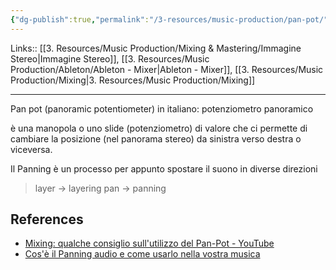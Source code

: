 ```yaml
---
{"dg-publish":true,"permalink":"/3-resources/music-production/pan-pot/"}
---
```


Links:: [[3. Resources/Music Production/Mixing & Mastering/Immagine Stereo\|Immagine Stereo]], [[3. Resources/Music Production/Ableton/Ableton - Mixer\|Ableton - Mixer]], [[3. Resources/Music Production/Mixing\|3. Resources/Music Production/Mixing]]

---
Pan pot (panoramic potentiometer) in italiano: potenziometro panoramico

è una manopola o uno slide (potenziometro) di valore che ci permette di cambiare la posizione (nel panorama stereo) da sinistra verso destra o viceversa.


Il Panning è un processo per appunto spostare il suono in diverse direzioni

> layer → layering
> pan → panning



## References

- [Mixing: qualche consiglio sull'utilizzo del Pan-Pot - YouTube](https://youtu.be/pSH1vx-jH7c)
- [Cos'è il Panning audio e come usarlo nella vostra musica](https://emastered.com/it/blog/audio-panning)



